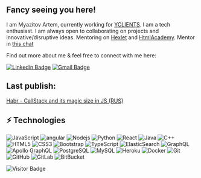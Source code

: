 ## Fancy seeing you here!

I am Myazitov Artem, currently working for [YCLIENTS](https://yclients.com/). I am a tech enthusiast. I am always open to collaborating on projects and innovative/disruptive ideas. Mentoring on [Hexlet](https://hexlet.io/) and [HtmlAcademy](https://htmlacademy.com). Mentor in [this chat](https://t.me/jun_mid_front)

Find out more about me & feel free to connect with me here:

[![Linkedin Badge](https://img.shields.io/badge/-AxemaFr-blue?style=flat-square&logo=Linkedin&logoColor=white&link=https://www.linkedin.com/in/axemafr/)](https://www.linkedin.com/in/axemafr/)
[![Gmail Badge](https://img.shields.io/badge/-axema@inbox.ru-c14438?style=flat-square&logo=Gmail&logoColor=white&link=mailto:axema@inbox.ru)](mailto:axema@inbox.ru)

## Last publish:

[Habr - CallStack and its magic size in JS (RUS)](https://habr.com/ru/post/550534/)

## ⚡ Technologies

![JavaScript](https://img.shields.io/badge/-JavaScript-black?style=flat-square&logo=javascript)
![angular](https://img.shields.io/badge/-Angular-black?style=flat-square&logo=angular)
![Nodejs](https://img.shields.io/badge/-Nodejs-black?style=flat-square&logo=Node.js)
![Python](https://img.shields.io/badge/-Python-black?style=flat-square&logo=Python)
![React](https://img.shields.io/badge/-React-black?style=flat-square&logo=react)
![Java](https://img.shields.io/badge/-java-E34A86?style=flat-square&logo=java)
![C++](https://img.shields.io/badge/-C++-00599C?style=flat-square&logo=c)
![HTML5](https://img.shields.io/badge/-HTML5-E34F26?style=flat-square&logo=html5&logoColor=white)
![CSS3](https://img.shields.io/badge/-CSS3-1572B6?style=flat-square&logo=css3)
![Bootstrap](https://img.shields.io/badge/-Bootstrap-563D7C?style=flat-square&logo=bootstrap)
![TypeScript](https://img.shields.io/badge/-TypeScript-007ACC?style=flat-square&logo=typescript)
![ElasticSearch](https://img.shields.io/badge/-ElasticSearch-005571?style=flat-square&logo=elasticsearch)
![GraphQL](https://img.shields.io/badge/-GraphQL-E10098?style=flat-square&logo=graphql)
![Apollo GraphQL](https://img.shields.io/badge/-Apollo%20GraphQL-311C87?style=flat-square&logo=apollo-graphql)
![PostgreSQL](https://img.shields.io/badge/-PostgreSQL-336791?style=flat-square&logo=postgresql)
![MySQL](https://img.shields.io/badge/-MySQL-black?style=flat-square&logo=mysql)
![Heroku](https://img.shields.io/badge/-Heroku-430098?style=flat-square&logo=heroku)
![Docker](https://img.shields.io/badge/-Docker-black?style=flat-square&logo=docker)
![Git](https://img.shields.io/badge/-Git-black?style=flat-square&logo=git)
![GitHub](https://img.shields.io/badge/-GitHub-181717?style=flat-square&logo=github)
![GitLab](https://img.shields.io/badge/-GitLab-FCA121?style=flat-square&logo=gitlab)
![BitBucket](https://img.shields.io/badge/-BitBucket-darkblue?style=flat-square&logo=bitbucket)

![Visitor Badge](https://visitor-badge.laobi.icu/badge?page_id=axemafr.axemafr)
